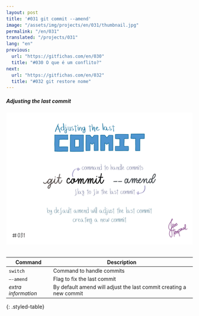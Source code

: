```yaml
---
layout: post
title: '#031 git commit --amend'
image: "/assets/img/projects/en/031/thumbnail.jpg"
permalink: "/en/031"
translated: "/projects/031"
lang: "en"
previous:
  url: "https://gitfichas.com/en/030"
  title: "#030 O que é um conflito?"
next:
  url: "https://gitfichas.com/en/032"
  title: "#032 git restore nome"
---
```

##### Adjusting the last commit

<img alt="To adjust the last commit use the command git commit --amend" src="/assets/img/projects/en/031/full.jpg"><br><br>

| Command | Description |
|---------|-------------|
| `switch` | Command to handle commits |
| `—-amend` | Flag to fix the last commit |
| _extra information_ | By default amend will adjust the last commit creating a new commit |
{: .styled-table}
